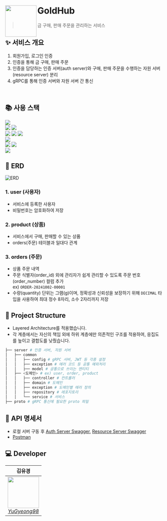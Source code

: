 # GoldHub<img src="https://em-content.zobj.net/source/apple/391/coin_1fa99.png" align=left width=100>

> 금 구매, 판매 주문을 관리하는 서비스

## ✨ 서비스 개요

1. 회원가입, 로그인 인증
2. 인증을 통해 금 구매, 판매 주문
3. 인증을 담당하는 인증 서버(auth server)와 구매, 판매 주문을 수행하는 자원 서버(resource server) 분리
4. gRPC를 통해 인증 서버와 자원 서버 간 통신
<br/>

## 📚 사용 스택

<div>
<img src="https://img.shields.io/badge/Java-007396?style=flat-square&logo=Java&logoColor=white">
</div>

<div>
<img src="https://img.shields.io/badge/Spring Boot-6DB33F?style=flat-square&logo=Spring Boot&logoColor=white">
<img src="https://img.shields.io/badge/Gradle-02303A?style=flat-square&logo=Gradle&logoColor=white">
</div>

<div>
<img src="https://img.shields.io/badge/MariaDB-003545.svg?style=flat-square&logo=MariaDB&logoColor=white">
<img src="https://img.shields.io/badge/Spring Data JPA-6DB33F.svg?style=flat-square&logo=Spring Data JPA&logoColor=white">
<img src="https://img.shields.io/badge/Querydsl-0085CA.svg?style=flat-square&logo=Querydsl&logoColor=white">
</div>

<div>
<img src="https://img.shields.io/badge/gRPC-00878F?style=flat-square&logo=gRPC&logoColor=white">
</div>

<div>
<img src="https://img.shields.io/badge/Docker-2496ED?style=flat-square&logo=Docker&logoColor=white">
<img src="https://img.shields.io/badge/JSON Web Tokens-000000?style=flat-square&logo=JSON Web Tokens&logoColor=white">
</div>

<div>
<img src="https://img.shields.io/badge/Swagger-85EA2D?style=flat-square&logo=Swagger&logoColor=black">
</div>

## 💾 ERD

![ERD](https://github.com/user-attachments/assets/b4f31d0c-04a7-4c89-83f0-d8065e0619eb)

### 1. user (사용자)

- 서비스에 등록한 사용자
- 비밀번호는 암호화하여 저장

### 2. product (상품)

- 서비스에서 구매, 판매할 수 있는 상품
- orders(주문) 테이블과 일대다 관계

### 3. orders (주문)

- 상품 주문 내역
- 주문 식별자(order_id) 외에 관리자가 쉽게 관리할 수 있도록 주문 번호(order_number) 컬럼 추가
  </br>
  ex) `ORDER-20241002-00001`
- 수량(quantity) 단위는 그램(g)이며, 정확성과 신뢰성을 보장하기 위해 `DECIMAL` 타입을 사용하여 최대 정수 8자리, 소수 2자리까지 저장

## 📁 Project Structure

- Layered Architecture를 적용했습니다.
- 각 계층에서는 자신의 책임 외에 하위 계층에만 의존적인 구조를 적용하여, 응집도를 높이고 결합도를 낮췄습니다.

```bash
├── server # 인증 서버, 자원 서버
│   ├── common
│   │   ├── config # gRPC 서버, JWT 등 각종 설정
│   │   ├── exception # 에러 코드 등 공통 예외처리
│   │   ├── model # 공통으로 쓰이는 엔티티
│   ├── <도메인> # ex) user, order, product
│   │   ├── controller # 컨트롤러
│   │   ├── domain # 도메인
│   │   ├── exception # 도메인별 에러 정의
│   │   ├── repository # 레포지토리
│   │   └── service # 서비스
├── proto # gRPC 통신에 필요한 proto 파일
```

## 🌠 API 명세서

- 로컬 서버 구동
  후 [Auth Server Swagger](http://localhost:8888/swagger-ui/index.html), [Resource Server Swagger](http://localhost:9999/swagger-ui/index.html)
- [Postman](https://documenter.getpostman.com/view/15632236/2sAXxJiuv9)

## 💻 Developer

|                                                                   **김유경**                                                                    |
|:--------------------------------------------------------------------------------------------------------------------------------------------:|
| [<img src="https://avatars.githubusercontent.com/u/58517873?v=4" height=100 width=100><br/><I>YuGyeong98</I>](https://github.com/YuGyeong98) |